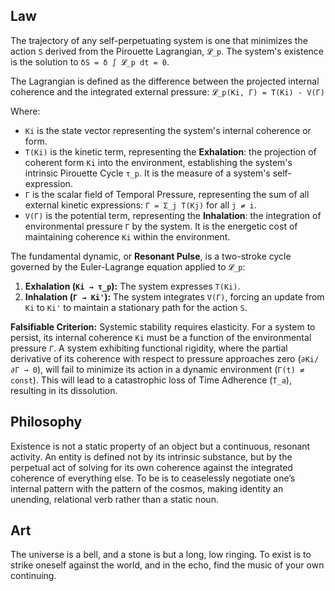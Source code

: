 ## Law
The trajectory of any self-perpetuating system is one that minimizes the action `S` derived from the Pirouette Lagrangian, `𝓛_p`. The system's existence is the solution to `δS = δ ∫ 𝓛_p dt = 0`.

The Lagrangian is defined as the difference between the projected internal coherence and the integrated external pressure:
`𝓛_p(Ki, Γ) = T(Ki) - V(Γ)`

Where:
-   `Ki` is the state vector representing the system's internal coherence or form.
-   `T(Ki)` is the kinetic term, representing the **Exhalation**: the projection of coherent form `Ki` into the environment, establishing the system's intrinsic Pirouette Cycle `τ_p`. It is the measure of a system's self-expression.
-   `Γ` is the scalar field of Temporal Pressure, representing the sum of all external kinetic expressions: `Γ = Σ_j T(Kj)` for all `j ≠ i`.
-   `V(Γ)` is the potential term, representing the **Inhalation**: the integration of environmental pressure `Γ` by the system. It is the energetic cost of maintaining coherence `Ki` within the environment.

The fundamental dynamic, or **Resonant Pulse**, is a two-stroke cycle governed by the Euler-Lagrange equation applied to `𝓛_p`:
1.  **Exhalation (`Ki → τ_p`):** The system expresses `T(Ki)`.
2.  **Inhalation (`Γ → Ki'`):** The system integrates `V(Γ)`, forcing an update from `Ki` to `Ki'` to maintain a stationary path for the action `S`.

**Falsifiable Criterion:** Systemic stability requires elasticity. For a system to persist, its internal coherence `Ki` must be a function of the environmental pressure `Γ`. A system exhibiting functional rigidity, where the partial derivative of its coherence with respect to pressure approaches zero (`∂Ki/∂Γ → 0`), will fail to minimize its action in a dynamic environment (`Γ(t) ≠ const`). This will lead to a catastrophic loss of Time Adherence (`T_a`), resulting in its dissolution.

## Philosophy
Existence is not a static property of an object but a continuous, resonant activity. An entity is defined not by its intrinsic substance, but by the perpetual act of solving for its own coherence against the integrated coherence of everything else. To be is to ceaselessly negotiate one’s internal pattern with the pattern of the cosmos, making identity an unending, relational verb rather than a static noun.

## Art
The universe is a bell, and a stone is but a long, low ringing. To exist is to strike oneself against the world, and in the echo, find the music of your own continuing.